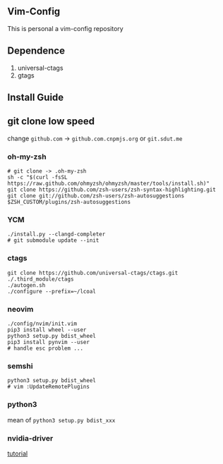 ## Vim-Config
This is personal a vim-config repository


## Dependence
1. universal-ctags
2. gtags


## Install Guide

## git clone low speed

change `github.com` -> `github.com.cnpmjs.org` or `git.sdut.me`

### oh-my-zsh

```shell
# git clone -> .oh-my-zsh
sh -c "$(curl -fsSL https://raw.github.com/ohmyzsh/ohmyzsh/master/tools/install.sh)"
git clone https://github.com/zsh-users/zsh-syntax-highlighting.git
git clone git://github.com/zsh-users/zsh-autosuggestions $ZSH_CUSTOM/plugins/zsh-autosuggestions
```


### YCM

```shell
./install.py --clangd-completer
# git submodule update --init
```

### ctags

```shell
git clone https://github.com/universal-ctags/ctags.git ./.third_module/ctags
./autogen.sh
./configure --prefix=~/lcoal
```

### neovim
```shell
./config/nvim/init.vim
pip3 install wheel --user
python3 setup.py bdist_wheel
pip3 install pynvim --user
# handle esc problem ...
```


### semshi
```shell
python3 setup.py bdist_wheel
# vim :UpdateRemotePlugins
```


### python3
mean of `python3 setup.py bdist_xxx`


### nvidia-driver
[tutorial](https://juejin.cn/post/6844903904077938701)
